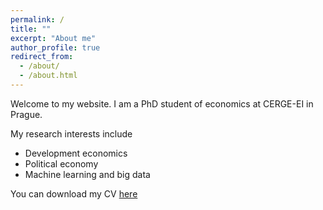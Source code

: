 ```yaml
---
permalink: /
title: ""
excerpt: "About me"
author_profile: true
redirect_from: 
  - /about/
  - /about.html
---
```


Welcome to my website. I am a PhD student of economics at CERGE-EI in Prague. 

My research interests include
- Development economics
- Political economy
- Machine learning and big data
 

You can download my CV [here](https://martin-kosiik.github.io/homepage/files/Kosik_Martin_CV.pdf)

